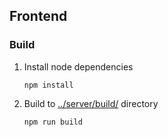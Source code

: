 
## Frontend
### Build
1. Install node dependencies
    ```[bash]
    npm install
    ```
2. Build to [../server/build/](../server/build) directory
    ```[bash]
    npm run build
    ```